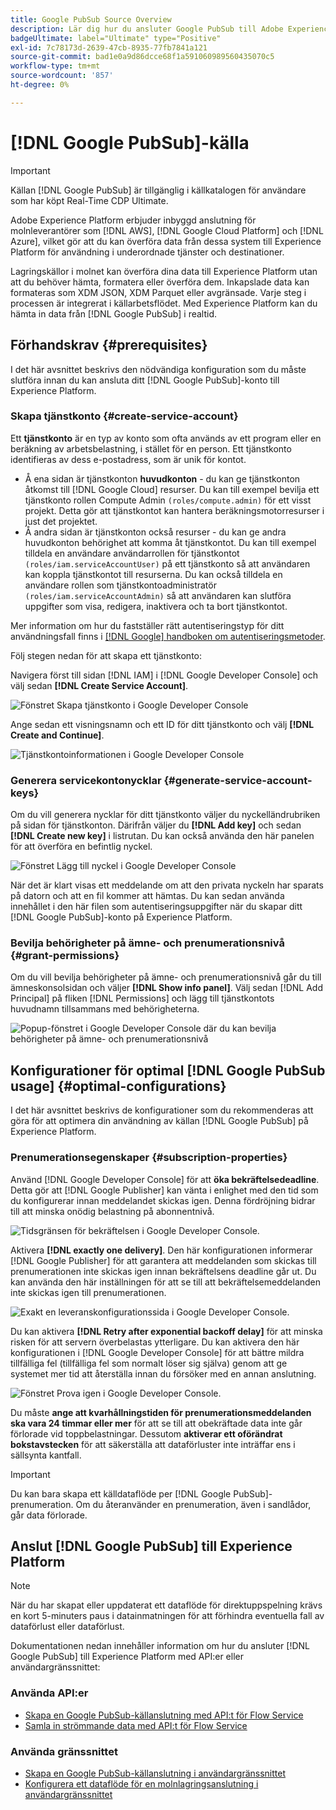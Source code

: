 ```yaml
---
title: Google PubSub Source Overview
description: Lär dig hur du ansluter Google PubSub till Adobe Experience Platform med hjälp av API:er eller användargränssnittet.
badgeUltimate: label="Ultimate" type="Positive"
exl-id: 7c78173d-2639-47cb-8935-77fb7841a121
source-git-commit: bad1e0a9d86dcce68f1a591060989560435070c5
workflow-type: tm+mt
source-wordcount: '857'
ht-degree: 0%

---
```


# [!DNL Google PubSub]-källa

>[!IMPORTANT]
>
>Källan [!DNL Google PubSub] är tillgänglig i källkatalogen för användare som har köpt Real-Time CDP Ultimate.

Adobe Experience Platform erbjuder inbyggd anslutning för molnleverantörer som [!DNL AWS], [!DNL Google Cloud Platform] och [!DNL Azure], vilket gör att du kan överföra data från dessa system till Experience Platform för användning i underordnade tjänster och destinationer.

Lagringskällor i molnet kan överföra dina data till Experience Platform utan att du behöver hämta, formatera eller överföra dem. Inkapslade data kan formateras som XDM JSON, XDM Parquet eller avgränsade. Varje steg i processen är integrerat i källarbetsflödet. Med Experience Platform kan du hämta in data från [!DNL Google PubSub] i realtid.

## Förhandskrav {#prerequisites}

I det här avsnittet beskrivs den nödvändiga konfiguration som du måste slutföra innan du kan ansluta ditt [!DNL Google PubSub]-konto till Experience Platform.

### Skapa tjänstkonto {#create-service-account}

Ett **tjänstkonto** är en typ av konto som ofta används av ett program eller en beräkning av arbetsbelastning, i stället för en person. Ett tjänstkonto identifieras av dess e-postadress, som är unik för kontot.

* Å ena sidan är tjänstkonton **huvudkonton** - du kan ge tjänstkonton åtkomst till [!DNL Google Cloud] resurser. Du kan till exempel bevilja ett tjänstkonto rollen Compute Admin `(roles/compute.admin)` för ett visst projekt. Detta gör att tjänstkontot kan hantera beräkningsmotorresurser i just det projektet.
* Å andra sidan är tjänstkonton också resurser - du kan ge andra huvudkonton behörighet att komma åt tjänstkontot. Du kan till exempel tilldela en användare användarrollen för tjänstkontot `(roles/iam.serviceAccountUser)` på ett tjänstkonto så att användaren kan koppla tjänstkontot till resurserna. Du kan också tilldela en användare rollen som tjänstkontoadministratör `(roles/iam.serviceAccountAdmin)` så att användaren kan slutföra uppgifter som visa, redigera, inaktivera och ta bort tjänstkontot.

Mer information om hur du fastställer rätt autentiseringstyp för ditt användningsfall finns i [[!DNL Google] handboken om autentiseringsmetoder](https://cloud.google.com/docs/authentication).

Följ stegen nedan för att skapa ett tjänstkonto:

Navigera först till sidan [!DNL IAM] i [!DNL Google Developer Console] och välj sedan **[!DNL Create Service Account]**.

![Fönstret Skapa tjänstkonto i Google Developer Console](../../images/tutorials/create/google-pubsub/create-service-account.png)

Ange sedan ett visningsnamn och ett ID för ditt tjänstkonto och välj **[!DNL Create and Continue]**.

![Tjänstkontoinformationen i Google Developer Console](../../images/tutorials/create/google-pubsub/service-account-details.png)

### Generera servicekontonycklar {#generate-service-account-keys}

Om du vill generera nycklar för ditt tjänstkonto väljer du nyckelländrubriken på sidan för tjänstkonton. Därifrån väljer du **[!DNL Add key]** och sedan **[!DNL Create new key]** i listrutan. Du kan också använda den här panelen för att överföra en befintlig nyckel.

![Fönstret Lägg till nyckel i Google Developer Console](../../images/tutorials/create/google-pubsub/add-key.png)

När det är klart visas ett meddelande om att den privata nyckeln har sparats på datorn och att en fil kommer att hämtas. Du kan sedan använda innehållet i den här filen som autentiseringsuppgifter när du skapar ditt [!DNL Google PubSub]-konto på Experience Platform.

### Bevilja behörigheter på ämne- och prenumerationsnivå {#grant-permissions}

Om du vill bevilja behörigheter på ämne- och prenumerationsnivå går du till ämneskonsolsidan och väljer **[!DNL Show info panel]**. Välj sedan [!DNL Add Principal] på fliken [!DNL Permissions] och lägg till tjänstkontots huvudnamn tillsammans med behörigheterna.

![Popup-fönstret i Google Developer Console där du kan bevilja behörigheter på ämne- och prenumerationsnivå](../../images/tutorials/create/google-pubsub/add-principal.png)

## Konfigurationer för optimal [!DNL Google PubSub usage] {#optimal-configurations}

I det här avsnittet beskrivs de konfigurationer som du rekommenderas att göra för att optimera din användning av källan [!DNL Google PubSub] på Experience Platform.

### Prenumerationsegenskaper {#subscription-properties}

Använd [!DNL Google Developer Console] för att **öka bekräftelsedeadline**. Detta gör att [!DNL Google Publisher] kan vänta i enlighet med den tid som du konfigurerar innan meddelandet skickas igen. Denna fördröjning bidrar till att minska onödig belastning på abonnentnivå.

![Tidsgränsen för bekräftelsen i Google Developer Console.](../../images/tutorials/create/google-pubsub/acknowledgement-deadline.png)

Aktivera **[!DNL exactly one delivery]**. Den här konfigurationen informerar [!DNL Google Publisher] för att garantera att meddelanden som skickas till prenumerationen inte skickas igen innan bekräftelsens deadline går ut. Du kan använda den här inställningen för att se till att bekräftelsemeddelanden inte skickas igen till prenumerationen.

![Exakt en leveranskonfigurationssida i Google Developer Console.](../../images/tutorials/create/google-pubsub/exactly-one-delivery.png)

Du kan aktivera **[!DNL Retry after exponential backoff delay]** för att minska risken för att servern överbelastas ytterligare. Du kan aktivera den här konfigurationen i [!DNL Google Developer Console] för att bättre mildra tillfälliga fel (tillfälliga fel som normalt löser sig själva) genom att ge systemet mer tid att återställa innan du försöker med en annan anslutning.

![Fönstret Prova igen i Google Developer Console.](../../images/tutorials/create/google-pubsub/retry-policy.png)

Du måste **ange att kvarhållningstiden för prenumerationsmeddelanden ska vara 24 timmar eller mer** för att se till att obekräftade data inte går förlorade vid toppbelastningar. Dessutom **aktiverar ett oförändrat bokstavstecken** för att säkerställa att dataförluster inte inträffar ens i sällsynta kantfall.

>[!IMPORTANT]
>
>Du kan bara skapa ett källdataflöde per [!DNL Google PubSub]-prenumeration. Om du återanvänder en prenumeration, även i sandlådor, går data förlorade.

## Anslut [!DNL Google PubSub] till Experience Platform

>[!NOTE]
>
>När du har skapat eller uppdaterat ett dataflöde för direktuppspelning krävs en kort 5-minuters paus i datainmatningen för att förhindra eventuella fall av dataförlust eller dataförlust.

Dokumentationen nedan innehåller information om hur du ansluter [!DNL Google PubSub] till Experience Platform med API:er eller användargränssnittet:

### Använda API:er

* [Skapa en Google PubSub-källanslutning med API:t för Flow Service](../../tutorials/api/create/cloud-storage/google-pubsub.md)
* [Samla in strömmande data med API:t för Flow Service](../../tutorials/api/collect/streaming.md)

### Använda gränssnittet

* [Skapa en Google PubSub-källanslutning i användargränssnittet](../../tutorials/ui/create/cloud-storage/google-pubsub.md)
* [Konfigurera ett dataflöde för en molnlagringsanslutning i användargränssnittet](../../tutorials/ui/dataflow/streaming/cloud-storage-streaming.md)
